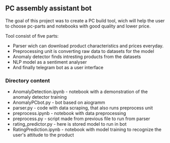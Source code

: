 ## PC assembly assistant bot

The goal of this project was to create a PC build tool, wich will help the user to choose pc-parts and notebooks with good quality and lower price.

Tool consist of five parts:
* Parser wich can download product characteristics and prices everyday.
* Preprocessing unit is converting raw data to datasets for the model
* Anomaly detector finds intresting products from the datasets
* NLP model as a sentiment analyser
* And finally telegram bot as a user interface

### Directory content

* AnomalyDetection.ipynb - notebook with a demonstration of the anomaly detector training
* AnomalyPCbot.py - bot based on aiogramm
* parser.py - code with data scraping, that also runs preprocess unit
* preprocess.ipynb - notebook with data preprocessing
* preprocess.py - script made from previous file to run from parser
* rating_predictor.py - here is stored model to run in bot
* RatingPrediction.ipynb - notebook with model training to recognize the user's attitude to the product
